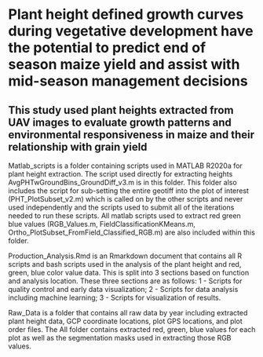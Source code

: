 # Plant height defined growth curves during vegetative development have the potential to predict end of season maize yield and assist with mid-season management decisions 

## This study used plant heights extracted from UAV images to evaluate growth patterns and environmental responsiveness in maize and their relationship with grain yield

Matlab_scripts is a folder containing scripts used in MATLAB R2020a for plant height extraction. The script used directly for extracting heights AvgPHTwGroundBins_GroundDiff_v3.m is in this folder. This folder also includes the script for sub-setting the entire geotiff into the plot of interest (PHT_PlotSubset_v2.m) which is called on by the other scripts and never used independently and the scripts used to submit all of the iterations needed to run these scripts. All matlab scripts used to extract red green blue values (RGB_Values.m, FieldClassificationKMeans.m, Ortho_PlotSubset_FromField_Classified_RGB.m) are also included within this folder.

Production_Analysis.Rmd is an Rmarkdown document that contains all R scripts and bash scripts used in the analysis of the plant height and red, green, blue color value data. This is split into 3 sections based on function and analysis location. These three sections are as follows: 1 - Scripts for quality control and early data visualization; 2 - Scripts for data analysis including machine learning; 3 - Scripts for visualization of results.

Raw_Data is a folder that contains all raw data by year including extracted plant height data, GCP coordinate locations, plot GPS locations, and plot order files. The All folder contains extracted red, green, blue values for each plot as well as the segmentation masks used in extracting those RGB values. 